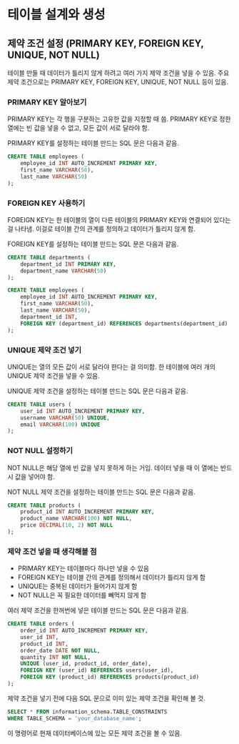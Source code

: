 # 테이블 설계와 생성

## 제약 조건 설정 (PRIMARY KEY, FOREIGN KEY, UNIQUE, NOT NULL)

테이블 만들 때 데이터가 틀리지 않게 하려고 여러 가지 제약 조건을 넣을 수 있음. 주요 제약 조건으로는 PRIMARY KEY, FOREIGN KEY, UNIQUE, NOT NULL 등이 있음.

### PRIMARY KEY 알아보기

PRIMARY KEY는 각 행을 구분하는 고유한 값을 지정할 때 씀. PRIMARY KEY로 정한 열에는 빈 값을 넣을 수 없고, 모든 값이 서로 달라야 함.

PRIMARY KEY를 설정하는 테이블 만드는 SQL 문은 다음과 같음.

```sql
CREATE TABLE employees (
    employee_id INT AUTO_INCREMENT PRIMARY KEY,
    first_name VARCHAR(50),
    last_name VARCHAR(50)
);
```

### FOREIGN KEY 사용하기

FOREIGN KEY는 한 테이블의 열이 다른 테이블의 PRIMARY KEY와 연결되어 있다는 걸 나타냄. 이걸로 테이블 간의 관계를 정의하고 데이터가 틀리지 않게 함.

FOREIGN KEY를 설정하는 테이블 만드는 SQL 문은 다음과 같음.

```sql
CREATE TABLE departments (
    department_id INT PRIMARY KEY,
    department_name VARCHAR(50)
);

CREATE TABLE employees (
    employee_id INT AUTO_INCREMENT PRIMARY KEY,
    first_name VARCHAR(50),
    last_name VARCHAR(50),
    department_id INT,
    FOREIGN KEY (department_id) REFERENCES departments(department_id)
);
```

### UNIQUE 제약 조건 넣기

UNIQUE는 열의 모든 값이 서로 달라야 한다는 걸 의미함. 한 테이블에 여러 개의 UNIQUE 제약 조건을 넣을 수 있음.

UNIQUE 제약 조건을 설정하는 테이블 만드는 SQL 문은 다음과 같음.

```sql
CREATE TABLE users (
    user_id INT AUTO_INCREMENT PRIMARY KEY,
    username VARCHAR(50) UNIQUE,
    email VARCHAR(100) UNIQUE
);
```

### NOT NULL 설정하기

NOT NULL은 해당 열에 빈 값을 넣지 못하게 하는 거임. 데이터 넣을 때 이 열에는 반드시 값을 넣어야 함.

NOT NULL 제약 조건을 설정하는 테이블 만드는 SQL 문은 다음과 같음.

```sql
CREATE TABLE products (
    product_id INT AUTO_INCREMENT PRIMARY KEY,
    product_name VARCHAR(100) NOT NULL,
    price DECIMAL(10, 2) NOT NULL
);
```

### 제약 조건 넣을 때 생각해볼 점

- PRIMARY KEY는 테이블마다 하나만 넣을 수 있음
- FOREIGN KEY는 테이블 간의 관계를 정의해서 데이터가 틀리지 않게 함
- UNIQUE는 중복된 데이터가 들어가지 않게 함
- NOT NULL은 꼭 필요한 데이터를 빼먹지 않게 함

여러 제약 조건을 한꺼번에 넣은 테이블 만드는 SQL 문은 다음과 같음.

```sql
CREATE TABLE orders (
    order_id INT AUTO_INCREMENT PRIMARY KEY,
    user_id INT,
    product_id INT,
    order_date DATE NOT NULL,
    quantity INT NOT NULL,
    UNIQUE (user_id, product_id, order_date),
    FOREIGN KEY (user_id) REFERENCES users(user_id),
    FOREIGN KEY (product_id) REFERENCES products(product_id)
);
```

제약 조건을 넣기 전에 다음 SQL 문으로 이미 있는 제약 조건을 확인해 볼 것.

```sql
SELECT * FROM information_schema.TABLE_CONSTRAINTS 
WHERE TABLE_SCHEMA = 'your_database_name';
```

이 명령어로 현재 데이터베이스에 있는 모든 제약 조건을 볼 수 있음.
